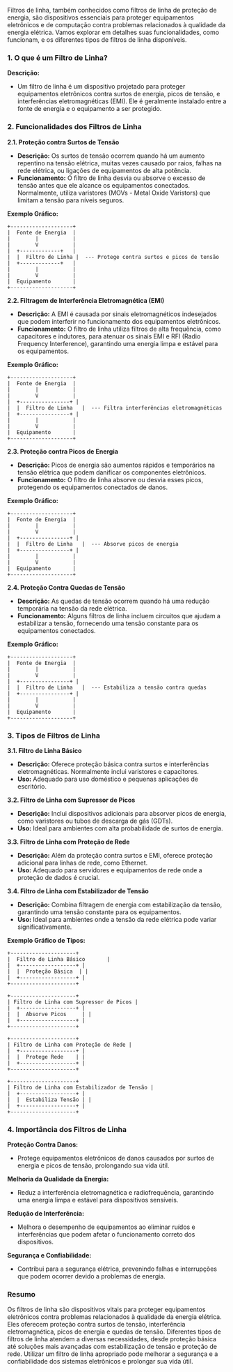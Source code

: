 Filtros de linha, também conhecidos como filtros de linha de proteção de energia, são dispositivos essenciais para proteger equipamentos eletrônicos e de computação contra problemas relacionados à qualidade da energia elétrica. Vamos explorar em detalhes suas funcionalidades, como funcionam, e os diferentes tipos de filtros de linha disponíveis.

### **1. O que é um Filtro de Linha?**

**Descrição:**
- Um filtro de linha é um dispositivo projetado para proteger equipamentos eletrônicos contra surtos de energia, picos de tensão, e interferências eletromagnéticas (EMI). Ele é geralmente instalado entre a fonte de energia e o equipamento a ser protegido.

### **2. Funcionalidades dos Filtros de Linha**

**2.1. Proteção contra Surtos de Tensão**

- **Descrição:** Os surtos de tensão ocorrem quando há um aumento repentino na tensão elétrica, muitas vezes causado por raios, falhas na rede elétrica, ou ligações de equipamentos de alta potência.
- **Funcionamento:** O filtro de linha desvia ou absorve o excesso de tensão antes que ele alcance os equipamentos conectados. Normalmente, utiliza varistores (MOVs - Metal Oxide Varistors) que limitam a tensão para níveis seguros.

**Exemplo Gráfico:**

```
+--------------------+
|  Fonte de Energia  |
|        |           |
|        V           |
|  +-------------+   |
|  |  Filtro de Linha |  --- Protege contra surtos e picos de tensão
|  +-------------+   |
|        |           |
|        V           |
|  Equipamento       |
+--------------------+
```

**2.2. Filtragem de Interferência Eletromagnética (EMI)**

- **Descrição:** A EMI é causada por sinais eletromagnéticos indesejados que podem interferir no funcionamento dos equipamentos eletrônicos.
- **Funcionamento:** O filtro de linha utiliza filtros de alta frequência, como capacitores e indutores, para atenuar os sinais EMI e RFI (Radio Frequency Interference), garantindo uma energia limpa e estável para os equipamentos.

**Exemplo Gráfico:**

```
+--------------------+
|  Fonte de Energia  |
|        |           |
|        V           |
|  +----------------+ |
|  |  Filtro de Linha   |  --- Filtra interferências eletromagnéticas
|  +----------------+ |
|        |           |
|        V           |
|  Equipamento       |
+--------------------+
```

**2.3. Proteção contra Picos de Energia**

- **Descrição:** Picos de energia são aumentos rápidos e temporários na tensão elétrica que podem danificar os componentes eletrônicos.
- **Funcionamento:** O filtro de linha absorve ou desvia esses picos, protegendo os equipamentos conectados de danos.

**Exemplo Gráfico:**

```
+--------------------+
|  Fonte de Energia  |
|        |           |
|        V           |
|  +----------------+ |
|  |  Filtro de Linha   |  --- Absorve picos de energia
|  +----------------+ |
|        |           |
|        V           |
|  Equipamento       |
+--------------------+
```

**2.4. Proteção Contra Quedas de Tensão**

- **Descrição:** As quedas de tensão ocorrem quando há uma redução temporária na tensão da rede elétrica.
- **Funcionamento:** Alguns filtros de linha incluem circuitos que ajudam a estabilizar a tensão, fornecendo uma tensão constante para os equipamentos conectados.

**Exemplo Gráfico:**

```
+--------------------+
|  Fonte de Energia  |
|        |           |
|        V           |
|  +----------------+ |
|  |  Filtro de Linha   |  --- Estabiliza a tensão contra quedas
|  +----------------+ |
|        |           |
|        V           |
|  Equipamento       |
+--------------------+
```

### **3. Tipos de Filtros de Linha**

**3.1. Filtro de Linha Básico**

- **Descrição:** Oferece proteção básica contra surtos e interferências eletromagnéticas. Normalmente inclui varistores e capacitores.
- **Uso:** Adequado para uso doméstico e pequenas aplicações de escritório.

**3.2. Filtro de Linha com Supressor de Picos**

- **Descrição:** Inclui dispositivos adicionais para absorver picos de energia, como varistores ou tubos de descarga de gás (GDTs).
- **Uso:** Ideal para ambientes com alta probabilidade de surtos de energia.

**3.3. Filtro de Linha com Proteção de Rede**

- **Descrição:** Além da proteção contra surtos e EMI, oferece proteção adicional para linhas de rede, como Ethernet.
- **Uso:** Adequado para servidores e equipamentos de rede onde a proteção de dados é crucial.

**3.4. Filtro de Linha com Estabilizador de Tensão**

- **Descrição:** Combina filtragem de energia com estabilização da tensão, garantindo uma tensão constante para os equipamentos.
- **Uso:** Ideal para ambientes onde a tensão da rede elétrica pode variar significativamente.

**Exemplo Gráfico de Tipos:**

```
+---------------------+
|  Filtro de Linha Básico       |
|  +------------------+ |
|  |  Proteção Básica  | |
|  +------------------+ |
+---------------------+

+---------------------+
| Filtro de Linha com Supressor de Picos |
|  +------------------+ |
|  |  Absorve Picos     | |
|  +------------------+ |
+---------------------+

+---------------------+
| Filtro de Linha com Proteção de Rede |
|  +------------------+ |
|  |  Protege Rede    | |
|  +------------------+ |
+---------------------+

+---------------------+
| Filtro de Linha com Estabilizador de Tensão |
|  +------------------+ |
|  |  Estabiliza Tensão | |
|  +------------------+ |
+---------------------+
```

### **4. Importância dos Filtros de Linha**

**Proteção Contra Danos:**
- Protege equipamentos eletrônicos de danos causados por surtos de energia e picos de tensão, prolongando sua vida útil.

**Melhoria da Qualidade da Energia:**
- Reduz a interferência eletromagnética e radiofrequência, garantindo uma energia limpa e estável para dispositivos sensíveis.

**Redução de Interferência:**
- Melhora o desempenho de equipamentos ao eliminar ruídos e interferências que podem afetar o funcionamento correto dos dispositivos.

**Segurança e Confiabilidade:**
- Contribui para a segurança elétrica, prevenindo falhas e interrupções que podem ocorrer devido a problemas de energia.

### **Resumo**

Os filtros de linha são dispositivos vitais para proteger equipamentos eletrônicos contra problemas relacionados à qualidade da energia elétrica. Eles oferecem proteção contra surtos de tensão, interferência eletromagnética, picos de energia e quedas de tensão. Diferentes tipos de filtros de linha atendem a diversas necessidades, desde proteção básica até soluções mais avançadas com estabilização de tensão e proteção de rede. Utilizar um filtro de linha apropriado pode melhorar a segurança e a confiabilidade dos sistemas eletrônicos e prolongar sua vida útil.